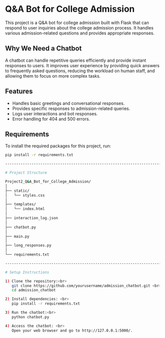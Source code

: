 # Q&A Bot for College Admission

This project is a Q&A bot for college admission built with Flask that can respond to user inquiries about the college admission process. It handles various admission-related questions and provides appropriate responses.

## Why We Need a Chatbot

A chatbot can handle repetitive queries efficiently and provide instant responses to users. It improves user experience by providing quick answers to frequently asked questions, reducing the workload on human staff, and allowing them to focus on more complex tasks.

## Features

- Handles basic greetings and conversational responses.
- Provides specific responses to admission-related queries.
- Logs user interactions and bot responses.
- Error handling for 404 and 500 errors.

## Requirements

To install the required packages for this project, run:

```bash
pip install -r requirements.txt

---------------------------------------------------------------------------

# Project Structure

Project2_Q&A_Bot_for_College_Admission/
│
├── static/
│   └── styles.css
│
├── templates/
│   └── index.html
│
├── interaction_log.json
│
├── chatbot.py
│
├── main.py
│
├── long_responses.py
│
└── requirements.txt

---------------------------------------------------------------------------

# Setup Instructions

1) Clone the repository:<br>
   git clone https://github.com/yourusername/admission_chatbot.git <br>
   cd admission_chatbot

2) Install dependencies: <br>
   pip install -r requirements.txt

3) Run the chatbot:<br>
   python chatbot.py

4) Access the chatbot: <br>
   Open your web browser and go to http://127.0.0.1:5000/.
   
